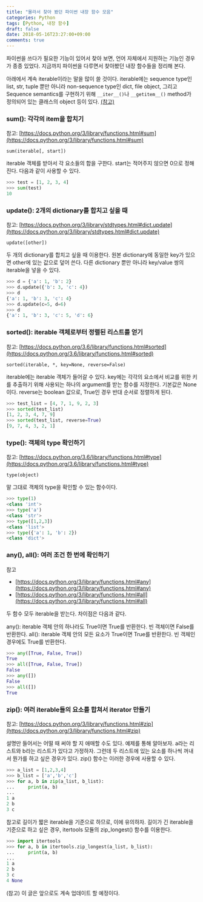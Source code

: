 ```yaml
---
title: "몰라서 찾아 봤던 파이썬 내장 함수 모음"
categories: Python
tags: [Python, 내장 함수]
draft: false
date: 2018-05-16T23:27:00+09:00
comments: true
---
```


파이썬을 쓰다가 필요한 기능이 있어서 찾아 보면, 언어 자체에서 지원하는 기능인 경우가 종종 있었다. 지금까지 파이썬을 다루면서 찾아봤던 내장 함수들을 정리해 본다.

아래에서 계속 iterable이라는 말을 많이 쓸 것이다. iterable에는 sequence type인 list, str, tuple 뿐만 아니라 non-sequence type인 dict, file object, 그리고 Sequence semantics를 구현하기 위해 `__iter__()`나 `__getitem__()` method가 정의되어 있는 클래스의 object 등이 있다. [(참고)](https://docs.python.org/3/glossary.html)

### sum(): 각각의 item을 합치기

참고: [https://docs.python.org/3/library/functions.html#sum](https://docs.python.org/3/library/functions.html#sum)

```
sum(iterable[, start])
```

iterable 객체를 받아서 각 요소들의 합을 구한다. start는 적어주지 않으면 0으로 정해진다. 다음과 같이 사용할 수 있다.

```python
>>> test = [1, 2, 3, 4]
>>> sum(test)
10
```

### update(): 2개의 dictionary를 합치고 싶을 때

참고: [https://docs.python.org/3/library/stdtypes.html#dict.update](https://docs.python.org/3/library/stdtypes.html#dict.update)

```
update([other])
```

두 개의 dictionary를 합치고 싶을 때 이용한다. 원본 dictionary에 동일한 key가 있으면 other에 있는 값으로 덮어 쓴다. 다른 dictionary 뿐만 아니라 key/value 쌍의 iterable을 넣을 수 있다. 

```python
>>> d = {'a': 1, 'b': 2}
>>> d.update({'b': 3, 'c': 4})
>>> d
{'a': 1, 'b': 3, 'c': 4}
>>> d.update(c=5, d=6)
>>> d
{'a': 1, 'b': 3, 'c': 5, 'd': 6}
```

### sorted(): iterable 객체로부터 정렬된 리스트를 얻기

참고: [https://docs.python.org/3.6/library/functions.html#sorted](https://docs.python.org/3.6/library/functions.html#sorted)

```
sorted(iterable, *, key=None, reverse=False)
```

iterable에는 iterable 객체가 들어갈 수 있다. key에는 각각의 요소에서 비교를 위한 키를 추출하기 위해 사용되는 하나의 argument를 받는 함수를 지정한다. 기본값은 None이다. reverse는 boolean 값으로, True인 경우 반대 순서로 정렬하게 된다. 

```python
>>> test_list = [4, 7, 1, 9, 2, 3]
>>> sorted(test_list)
[1, 2, 3, 4, 7, 9]
>>> sorted(test_list, reverse=True)
[9, 7, 4, 3, 2, 1]
```

### type(): 객체의 type 확인하기

참고: [https://docs.python.org/3.6/library/functions.html#type](https://docs.python.org/3.6/library/functions.html#type)

```
type(object)
```

말 그대로 객체의 type을 확인할 수 있는 함수이다. 

```python
>>> type(1)
<class 'int'>
>>> type('a')
<class 'str'>
>>> type([1,2,3])
<class 'list'>
>>> type({'a': 1, 'b': 2})
<class 'dict'>
```

### any(), all(): 여러 조건 한 번에 확인하기

참고
* [https://docs.python.org/3/library/functions.html#any](https://docs.python.org/3/library/functions.html#any)
* [https://docs.python.org/3/library/functions.html#all](https://docs.python.org/3/library/functions.html#all)

두 함수 모두 iterable을 받는다. 차이점은 다음과 같다.

any(): iterable 객체 안의 하나라도 True이면 True를 반환한다. 빈 객체이면 False를 반환한다.
all(): iterable 객체 안의 모든 요소가 True이면 True를 반환한다. 빈 객체인 경우에도 True를 반환한다.

```python
>>> any([True, False, True])
True
>>> all([True, False, True])
False
>>> any([])
False
>>> all([])
True
```

### zip(): 여러 iterable들의 요소를 합쳐서 iterator 만들기

참고: [https://docs.python.org/3/library/functions.html#zip](https://docs.python.org/3/library/functions.html#zip)

설명만 들어서는 어떨 때 써야 할 지 애매할 수도 있다. 예제를 통해 알아보자.
a라는 리스트와 b라는 리스트가 있다고 가정하자. 그런데 두 리스트에 있는 요소를 하나씩 꺼내서 뭔가를 하고 싶은 경우가 있다. zip() 함수는 이러한 경우에 사용할 수 있다.

```python
>>> a_list = [1,2,3,4]
>>> b_list = ['a','b','c']
>>> for a, b in zip(a_list, b_list):
...     print(a, b)
...
1 a
2 b
3 c
```

참고로 길이가 짧은 iterable을 기준으로 하므로, 이에 유의하자. 길이가 긴 iterable을 기준으로 하고 싶은 경우, itertools 모듈의 zip_longest() 함수를 이용한다.

```python
>>> import itertools
>>> for a, b in itertools.zip_longest(a_list, b_list):
...     print(a, b)
...
1 a
2 b
3 c
4 None
```

(참고) 이 글은 앞으로도 계속 업데이트 할 예정이다. 